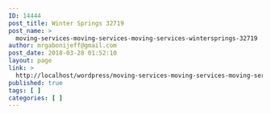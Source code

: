 ```yaml
---
ID: 14444
post_title: Winter Springs 32719
post_name: >
  moving-services-moving-services-moving-services-wintersprings-32719
author: mrgabonijeff@gmail.com
post_date: 2018-03-28 01:52:10
layout: page
link: >
  http://localhost/wordpress/moving-services-moving-services-moving-services-wintersprings-32719/
published: true
tags: [ ]
categories: [ ]
---
```


